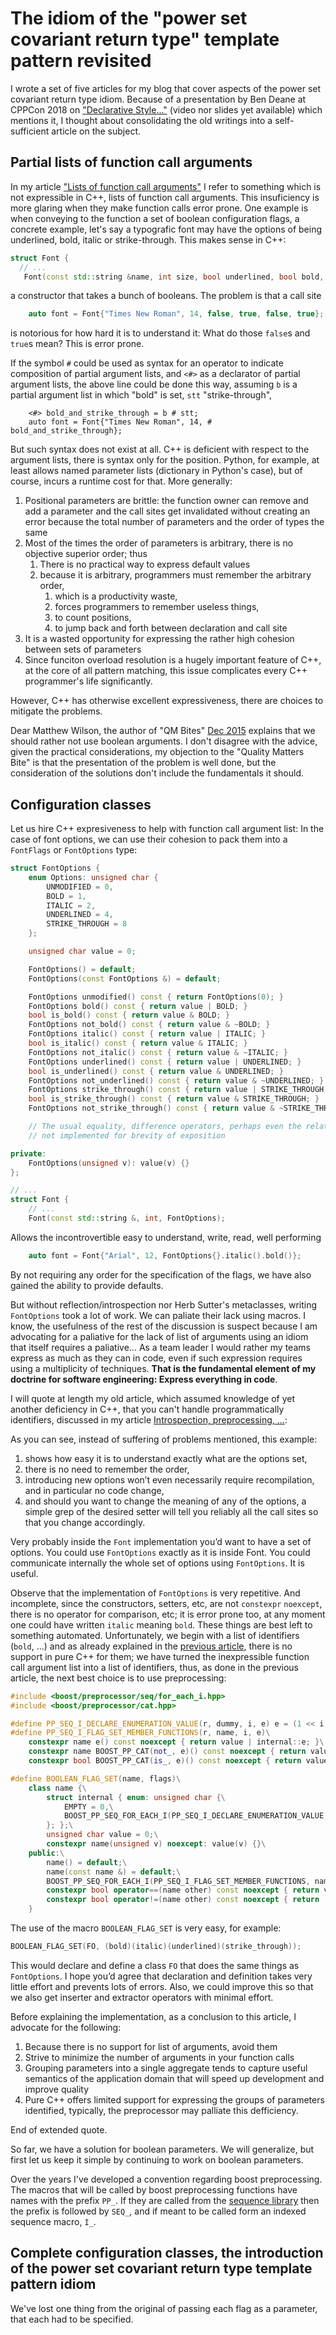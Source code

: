 # The idiom of the "power set covariant return type" template pattern revisited

I wrote a set of five articles for my blog that cover aspects of the power set covariant return type idiom.  Because of a presentation by Ben Deane at CPPCon 2018 on ["Declarative Style..."](https://cppcon2018.sched.com/event/FnLS/easy-to-use-hard-to-misuse-declarative-style-in-c) (video nor slides yet available) which mentions it, I thought about consolidating the old writings into a self-sufficient article on the subject.

## Partial lists of function call arguments

In my article ["Lists of function call arguments"](https://thecppzoo.blogspot.com/2015/12/lists-of-function-call-arguments.html) I refer to something which is not expressible in C++, lists of function call arguments.  This insuficiency is more glaring when they make function calls error prone.  One example is when conveying to the function a set of boolean configuration flags, a concrete example, let's say a typografic font may have the options of being underlined, bold, italic or strike-through.  This makes sense in C++:

```c++
struct Font {
  // ...
   Font(const std::string &name, int size, bool underlined, bool bold, bool italics, bool strike_through);
```

a constructor that takes a bunch of booleans.  The problem is that a call site

```c++
    auto font = Font{"Times New Roman", 14, false, true, false, true};
```

is notorious for how hard it is to understand it:  What do those `false`s and `true`s mean?  This is error prone.

If the symbol `#` could be used as syntax for an operator to indicate composition of partial argument lists, and `<#>` as a declarator of partial argument lists, the above line could be done this way, assuming `b` is a partial argument list in which "bold" is set, `stt` "strike-through",

```
    <#> bold_and_strike_through = b # stt;
    auto font = Font{"Times New Roman", 14, # bold_and_strike_through};
```

But such syntax does not exist at all.  C++ is deficient with respect to the argument lists, there is syntax only for the position.  Python, for example, at least allows named parameter lists (dictionary in Python's case), but of course, incurs a runtime cost for that.  More generally:

1. Positional parameters are brittle: the function owner can remove and add a parameter and the call sites get invalidated without creating an error because the total number of parameters and the order of types the same
2. Most of the times the order of parameters is arbitrary, there is no objective superior order; thus
    1. There is no practical way to express default values
    2. because it is arbitrary, programmers must remember the arbitrary order,
        1. which is a productivity waste,
        2. forces programmers to remember useless things,
        3. to count positions,
        4. to jump back and forth between declaration and call site
4. It is a wasted opportunity for expressing the rather high cohesion between sets of parameters
5. Since funciton overload resolution is a hugely important feature of C++, at the core of all pattern matching, this issue complicates every C++ programmer's life significantly.

However, C++ has otherwise excellent expressiveness, there are choices to mitigate the problems.

Dear Matthew Wilson, the author of "QM Bites" [Dec 2015](https://accu.org/index.php/journals/2183) explains that we should rather not use boolean arguments.  I don't disagree with the advice, given the practical considerations, my objection to the "Quality Matters Bite" is that the presentation of the problem is well done, but the consideration of the solutions don't include the fundamentals it should.

## Configuration classes

Let us hire C++ expresiveness to help with function call argument list:  In the case of font options, we can use their cohesion to pack them into a `FontFlags` or `FontOptions` type:

```c++
struct FontOptions {
    enum Options: unsigned char {
        UNMODIFIED = 0,
        BOLD = 1,
        ITALIC = 2,
        UNDERLINED = 4,
        STRIKE_THROUGH = 8
    };

    unsigned char value = 0;

    FontOptions() = default;
    FontOptions(const FontOptions &) = default;

    FontOptions unmodified() const { return FontOptions(0); }
    FontOptions bold() const { return value | BOLD; }
    bool is_bold() const { return value & BOLD; }
    FontOptions not_bold() const { return value & ~BOLD; }
    FontOptions italic() const { return value | ITALIC; }
    bool is_italic() const { return value & ITALIC; }
    FontOptions not_italic() const { return value & ~ITALIC; }
    FontOptions underlined() const { return value | UNDERLINED; }
    bool is_underlined() const { return value & UNDERLINED; }
    FontOptions not_underlined() const { return value & ~UNDERLINED; }
    FontOptions strike_through() const { return value | STRIKE_THROUGH; }
    bool is_strike_through() const { return value & STRIKE_THROUGH; }
    FontOptions not_strike_through() const { return value & ~STRIKE_THROUGH; }

    // The usual equality, difference operators, perhaps even the relational
    // not implemented for brevity of exposition

private:
    FontOptions(unsigned v): value(v) {}
};

// ...
struct Font {
    // ...
    Font(const std::string &, int, FontOptions);
```

Allows the incontrovertible easy to understand, write, read, well performing

```c++
    auto font = Font{"Arial", 12, FontOptions{}.italic().bold()};
```

By not requiring any order for the specification of the flags, we have also gained the ability to provide defaults.

But without reflection/introspection nor Herb Sutter's metaclasses, writing `FontOptions` took a lot of work.  We can paliate their lack using macros.  I know, the usefulness of the rest of the discussion is suspect because I am advocating for a paliative for the lack of list of arguments using an idiom that itself requires a paliative... As a team leader I would rather my teams express as much as they can in code, even if such expression requires using a multiplicity of techniques.  **That is the fundamental element of my doctrine for software engineering: Express everything in code**.

I will quote at length my old article, which assumed knowledge of yet another deficiency in C++, that you can't handle programmatically identifiers, discussed in my article [Introspection, preprocessing, ...](https://thecppzoo.blogspot.com/2015/11/introspection-preprocessing-and-boost.html):

As you can see, instead of suffering of problems mentioned, this example:

1. shows how easy it is to understand exactly what are the options set,
2. there is no need to remember the order,
3. introducing new options won’t even necessarily require recompilation, and in particular no code change,
4. and should you want to change the meaning of any of the options, a simple grep of the desired setter will tell you reliably all the call sites so that you change accordingly.

Very probably inside the `Font` implementation you’d want to have a set of options. You could use `FontOptions` exactly as it is inside Font. You could communicate internally the whole set of options using `FontOptions`. It is useful.

Observe that the implementation of `FontOptions` is very repetitive. And incomplete, since the constructors, setters, etc, are not `constexpr` `noexcept`, there is no operator for comparison, etc; it is error prone too, at any moment one could have written `italic` meaning `bold`. These things are best left to something automated. Unfortunately, we begin with a list of identifiers (`bold`, …) and as already explained in the [previous article](https://thecppzoo.blogspot.com/2015/11/introspection-preprocessing-and-boost.html), there is no support in pure C++ for them; we have turned the inexpressible function call argument list into a list of identifiers, thus, as done in the previous article, the next best choice is to use preprocessing:

```c++
#include <boost/preprocessor/seq/for_each_i.hpp>
#include <boost/preprocessor/cat.hpp>

#define PP_SEQ_I_DECLARE_ENUMERATION_VALUE(r, dummy, i, e) e = (1 << i),
#define PP_SEQ_I_FLAG_SET_MEMBER_FUNCTIONS(r, name, i, e)\
    constexpr name e() const noexcept { return value | internal::e; }\
    constexpr name BOOST_PP_CAT(not_, e)() const noexcept { return value & ~internal::e; }\
    constexpr bool BOOST_PP_CAT(is_, e)() const noexcept { return value & internal::e; }

#define BOOLEAN_FLAG_SET(name, flags)\
    class name {\
        struct internal { enum: unsigned char {\
            EMPTY = 0,\
            BOOST_PP_SEQ_FOR_EACH_I(PP_SEQ_I_DECLARE_ENUMERATION_VALUE, ~, flags)\
        }; };\
        unsigned char value = 0;\
        constexpr name(unsigned v) noexcept: value(v) {}\
    public:\
        name() = default;\
        name(const name &) = default;\
        BOOST_PP_SEQ_FOR_EACH_I(PP_SEQ_I_FLAG_SET_MEMBER_FUNCTIONS, name, flags)\
        constexpr bool operator==(name other) const noexcept { return value == other.value; }\
        constexpr bool operator!=(name other) const noexcept { return !(*this == other); }\
    }
```

The use of the macro `BOOLEAN_FLAG_SET` is very easy, for example:

```c++
BOOLEAN_FLAG_SET(FO, (bold)(italic)(underlined)(strike_through));
```

This would declare and define a class `FO` that does the same things as `FontOptions`. I hope you’d agree that declaration and definition takes very little effort and prevents lots of errors. Also, we could improve this so that we also get inserter and extractor operators with minimal effort.

Before explaining the implementation, as a conclusion to this article, I advocate for the following:

1. Because there is no support for list of arguments, avoid them
2. Strive to minimize the number of arguments in your function calls
3. Grouping parameters into a single aggregate tends to capture useful semantics of the application domain that will speed up development and improve quality
4. Pure C++ offers limited support for expressing the groups of parameters identified, typically, the preprocessor may palliate this defficiency.

End of extended quote.

So far, we have a solution for boolean parameters.  We will generalize, but first let us keep it simple by continuing to work on boolean parameters.

Over the years I've developed a convention regarding boost preprocessing.  The macros that will be called by boost preprocessing functions have names with the prefix `PP_`.  If they are called from the [sequence library](https://www.boost.org/doc/libs/1_68_0/libs/preprocessor/doc/headers/seq/) then the prefix is followed by `SEQ_`, and if meant to be called form an indexed sequence macro, `I_`.

## Complete configuration classes, the introduction of the power set covariant return type template pattern idiom

We've lost one thing from the original of passing each flag as a parameter, that each had to be specified.
